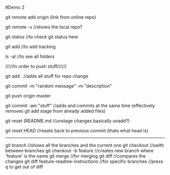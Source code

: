 #Demo 2

git remote add origin (link from online repo)

git remote -v //shows the local repo?

git status //to check git status here

git add //to add tracking

ls -al //to see all folders

/////In order to push stuff//////

git add . //adds all stuff for repo change

git commit -m "random message" -m "description"

git push origin master

git commit -am "stuff" //adds and commits at the same time (effectively removes git add stage from already added files)

git reset (README.md //unstage changes basically unadd?)

git reset HEAD //resets back to previous commit (thats what head is)



-------------------------------------------

git branch //shows all the branches and the current one
git checkout //swith between branches
git checkout -b feature //creates new branch where 'feature' is the name
git merge //for merging 
git diff //compares the changes
git diff feature-readme-instructions //for specific branches
//press q to get out of diff 

